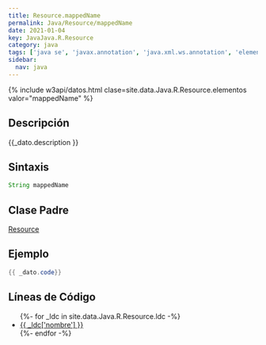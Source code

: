```yaml
---
title: Resource.mappedName
permalink: Java/Resource/mappedName
date: 2021-01-04
key: JavaJava.R.Resource
category: java
tags: ['java se', 'javax.annotation', 'java.xml.ws.annotation', 'elemento java', 'Java 1.6', 'Common Annotations Java 1.0']
sidebar: 
  nav: java
---
```


{% include w3api/datos.html clase=site.data.Java.R.Resource.elementos valor="mappedName" %}

## Descripción
{{_dato.description }}

## Sintaxis
~~~java
String mappedName
~~~

## Clase Padre
[Resource](/Java/Resource/)

## Ejemplo
~~~java
{{ _dato.code}}
~~~

## Líneas de Código
<ul>
{%- for _ldc in site.data.Java.R.Resource.ldc -%}
   <li>
       <a href="{{_ldc['url'] }}">{{ _ldc['nombre'] }}</a>
   </li>
{%- endfor -%}
</ul>
